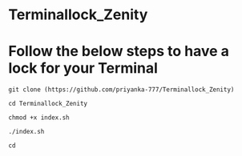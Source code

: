 # Terminallock_Zenity

# Follow the below steps to have a lock for your Terminal

```
git clone (https://github.com/priyanka-777/Terminallock_Zenity)

cd Terminallock_Zenity

chmod +x index.sh

./index.sh

cd
